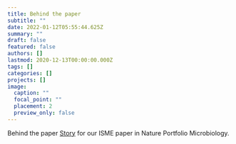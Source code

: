 ```yaml
---
title: Behind the paper
subtitle: ""
date: 2022-01-12T05:55:44.625Z
summary: ""
draft: false
featured: false
authors: []
lastmod: 2020-12-13T00:00:00.000Z
tags: []
categories: []
projects: []
image:
  caption: ""
  focal_point: ""
  placement: 2
  preview_only: false
---
```

<!--StartFragment-->

Behind the paper [Story](https://go.nature.com/3mYh1v0) for our ISME paper in Nature Portfolio Microbiology. 

<!--EndFragment-->
